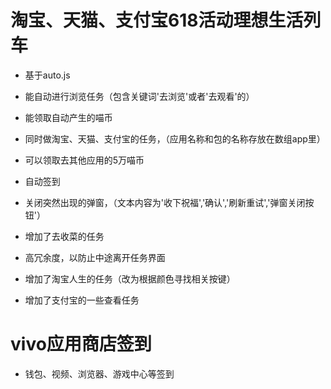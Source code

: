 # 淘宝、天猫、支付宝618活动理想生活列车
* 基于auto.js

* 能自动进行浏览任务（包含关键词'去浏览'或者'去观看'的）
* 能领取自动产生的喵币
* 同时做淘宝、天猫、支付宝的任务，（应用名称和包的名称存放在数组app里）
* 可以领取去其他应用的5万喵币
* 自动签到
* 关闭突然出现的弹窗，（文本内容为'收下祝福','确认','刷新重试','弹窗关闭按钮'）
* 增加了去收菜的任务
* 高冗余度，以防止中途离开任务界面
* 增加了淘宝人生的任务（改为根据颜色寻找相关按键）
* 增加了支付宝的一些查看任务

# vivo应用商店签到

* 钱包、视频、浏览器、游戏中心等签到
